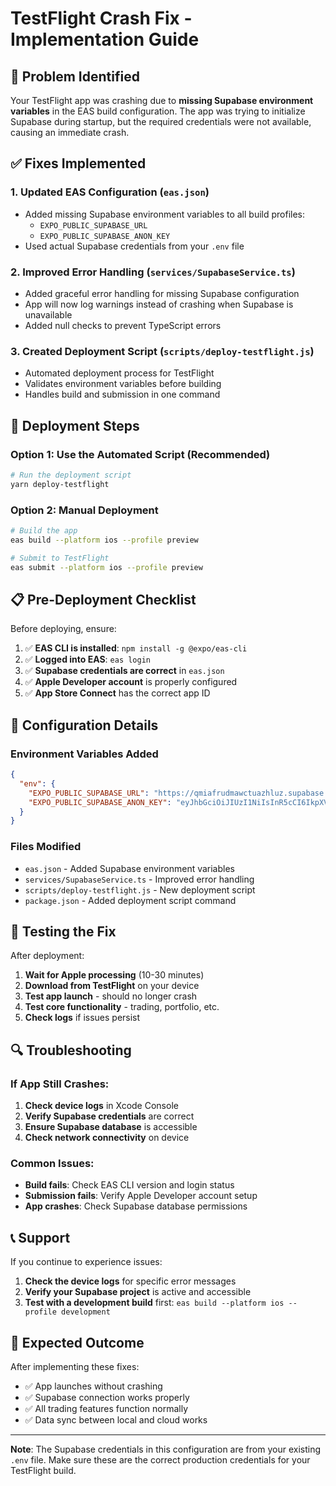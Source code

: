 # TestFlight Crash Fix - Implementation Guide

## 🚨 Problem Identified

Your TestFlight app was crashing due to **missing Supabase environment variables** in the EAS build configuration. The app was trying to initialize Supabase during startup, but the required credentials were not available, causing an immediate crash.

## ✅ Fixes Implemented

### 1. **Updated EAS Configuration** (`eas.json`)

- Added missing Supabase environment variables to all build profiles:
  - `EXPO_PUBLIC_SUPABASE_URL`
  - `EXPO_PUBLIC_SUPABASE_ANON_KEY`
- Used actual Supabase credentials from your `.env` file

### 2. **Improved Error Handling** (`services/SupabaseService.ts`)

- Added graceful error handling for missing Supabase configuration
- App will now log warnings instead of crashing when Supabase is unavailable
- Added null checks to prevent TypeScript errors

### 3. **Created Deployment Script** (`scripts/deploy-testflight.js`)

- Automated deployment process for TestFlight
- Validates environment variables before building
- Handles build and submission in one command

## 🚀 Deployment Steps

### Option 1: Use the Automated Script (Recommended)

```bash
# Run the deployment script
yarn deploy-testflight
```

### Option 2: Manual Deployment

```bash
# Build the app
eas build --platform ios --profile preview

# Submit to TestFlight
eas submit --platform ios --profile preview
```

## 📋 Pre-Deployment Checklist

Before deploying, ensure:

1. ✅ **EAS CLI is installed**: `npm install -g @expo/eas-cli`
2. ✅ **Logged into EAS**: `eas login`
3. ✅ **Supabase credentials are correct** in `eas.json`
4. ✅ **Apple Developer account** is properly configured
5. ✅ **App Store Connect** has the correct app ID

## 🔧 Configuration Details

### Environment Variables Added

```json
{
  "env": {
    "EXPO_PUBLIC_SUPABASE_URL": "https://qmiafrudmawctuazhluz.supabase.co",
    "EXPO_PUBLIC_SUPABASE_ANON_KEY": "eyJhbGciOiJIUzI1NiIsInR5cCI6IkpXVCJ9..."
  }
}
```

### Files Modified

- `eas.json` - Added Supabase environment variables
- `services/SupabaseService.ts` - Improved error handling
- `scripts/deploy-testflight.js` - New deployment script
- `package.json` - Added deployment script command

## 🧪 Testing the Fix

After deployment:

1. **Wait for Apple processing** (10-30 minutes)
2. **Download from TestFlight** on your device
3. **Test app launch** - should no longer crash
4. **Test core functionality** - trading, portfolio, etc.
5. **Check logs** if issues persist

## 🔍 Troubleshooting

### If App Still Crashes:

1. **Check device logs** in Xcode Console
2. **Verify Supabase credentials** are correct
3. **Ensure Supabase database** is accessible
4. **Check network connectivity** on device

### Common Issues:

- **Build fails**: Check EAS CLI version and login status
- **Submission fails**: Verify Apple Developer account setup
- **App crashes**: Check Supabase database permissions

## 📞 Support

If you continue to experience issues:

1. **Check the device logs** for specific error messages
2. **Verify your Supabase project** is active and accessible
3. **Test with a development build** first: `eas build --platform ios --profile development`

## 🎯 Expected Outcome

After implementing these fixes:

- ✅ App launches without crashing
- ✅ Supabase connection works properly
- ✅ All trading features function normally
- ✅ Data sync between local and cloud works

---

**Note**: The Supabase credentials in this configuration are from your existing `.env` file. Make sure these are the correct production credentials for your TestFlight build.

